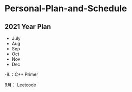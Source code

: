 # Personal-Plan-and-Schedule


## 2021 Year Plan

* July
* Aug
* Sep
* Oct
* Nov
* Dec

-8.：C++ Primer

9月： Leetcode
